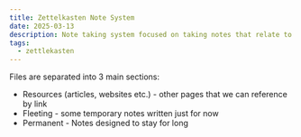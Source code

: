 ```yaml
---
title: Zettelkasten Note System
date: 2025-03-13
description: Note taking system focused on taking notes that relate to each other
tags:
  - zettlekasten
---
```


Files are separated into 3 main sections:

- Resources (articles, websites etc.) - other pages that we can reference by link
- Fleeting - some temporary notes written just for now
- Permanent - Notes designed to stay for long